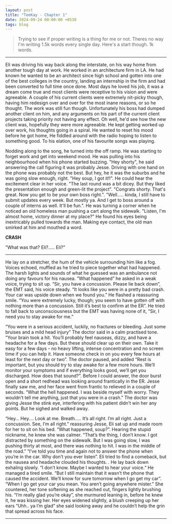 ```yaml
---
layout: post
title: "TeeKay - Chapter 1"
date: 2024-09-24 00:00:00 +0530
tags: blog
---
```


> Trying to see if proper writing is a thing for me or not. Theres no way I'm writing 1.5k words every single day. Here's a start though. 1k words. 

---


Eli was driving his way back along the interstate, on his way home from another tough day at work. He worked in an architecture firm in LA. He had known he wanted to be an architect since high school and gotten into one of the best colleges in the country, landing an internship in the firm and had been converted to full time once done. Most days he loved his job, it was a dream come true and most clients were receptive to his vision and were agreeable. A couple of his current clients were extremely nit-picky though, having him redesign over and over for the most inane reasons, or so he thought. The work was still fun though. Unfortunately his boss had dumped another client on him, and any arguments on his part of the current client projects taking priority not having any effect. Oh well, he'd see how the new client was, hopefully they were more agreeable. He kept getting worked up over work, his thoughts going in a spiral. He wanted to reset his mood before he got home, He fiddled around with the radio hoping to listen to something good. To his elation, one of his favourite songs was playing. 

Nodding along to the song, he turned into the off ramp. He was starting to forget work and get into weekend mood. He was pulling into his neighbourhood when his phone started buzzing. "Hey shorty", he said answering the call figuring it was probably Jesse. Driving with one hand on the phone was probably not the best. But hey, he it was the suburbs and he was going slow enough, right. 
"Hey soup, I got it!!". 
He could hear the excitement clear in her voice. 
"The last round was a bit dicey. But they liked the presentation enough and green-lit the project". 
"Congrats shorty. That's great. Now you get to be your own boss right.". 
"Well..... kinda, I still have to submit updates every week. But mostly ya. And I get to boss around a couple of interns as well. It'll be fun.". 
He was turning a corner when he noticed an old homeless man pushing a cart along the sidewalk. 
"Listen, I'm almost home, victory dinner at my place?"
He found his eyes being inextricably pulled towards the man. Making eye contact, the old man smirked at him and mouthed a word. 

**CRASH**

”What was that? Eli?….. Eli?”

---

He lay on a stretcher, the hum of the vehicle surrounding him like a fog. Voices echoed, muffled as he tried to piece together what had happened. The harsh lights and sounds of what he guessed was an ambulance not doing any favours for his nausea. ”What happened” he asked in a weak voice, trying to sit up. “Sir, you have a concussion. Please lie back down”, the EMT said, his voice steady. “It looks like you were in a pretty bad crash. Your car was upside down when we found you.” He flashed a reassuring smile. “You were extremely lucky, though; you seem to have gotten off with nothing more than a concussion. Still it’s best to confirm at the ER”. He tried to fall back to unconsciousness but the EMT was having none of it, “Sir, I need you to stay awake for me.”

“You were in a serious accident, luckily, no fractures or bleeding. Just some bruises and a mild head injury” The doctor said in a calm practised tone. “Your brain took a hit. You’ll probably feel nauseas, dizzy, and have a headache for a few days. But these should clear up on their own. Take it easy for a few days - no heavy lifting, intense concentration and no screen time if you can help it. Have someone check in on you every few hours at least for the next day or two”. The doctor paused, and added “Rest is important, but you should try to stay awake for a few more hours. We’ll monitor your symptoms and if everything looks good, we’ll get you discharged. How does that sound?”. Before I could answer, the door burst open and a short redhead was looking around frantically in the ER. Jesse finally saw me, and her face went from frantic to relieved in a couple of seconds. “What the hell happened. I was beside myself with worry. They wouldn’t tell me anything, just that you were in a crash.” The doctor was giving Jesse the stink eye, interfering with his patient didn’t win her any points. But he sighed and walked away. 

“Hey… Hey…. Look at me. Breath….. It’s all right. I’m all right. Just a concussion. See, I’m all right.” reassuring Jesse, Eli sat up and made room for her to sit on his bed. “What happened, soup?”. Hearing the stupid nickname, he knew she was calmer. “That’s the thing, I don’t know. I got distracted by something on the sidewalk. But I was going slow, I was pushing thirty at most, and there was nothing to hit. I was in the middle of the road.” “I’ve told you time and again not to answer the phone when you’re in the car. Why don’t you ever listen”. Eli tried to find a comeback, but the nausea and  headache clouded his thoughts. . He lay back down exhaling slowly. “I don’t know. Maybe I wanted to hear your voice.“ He managed a tired smile. “But I still maintain that it wasn’t the phone that caused the accident. We’ll know for sure tomorrow when I go get my car”. “When I go get your car you mean. You aren’t going anywhere mister.” She countered, her tone softening as she reached out, fingers lightly brushing his. “I’m really glad you’re okay”, she murmured leaning in, before he knew it, he was kissing her. Her eyes widened slightly, a blush creeping up her ears “Uhh.. ya I’m glad” she said looking away and he couldn’t help the grin that spread across his face.

---



